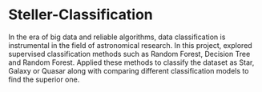 # Steller-Classification
In the era of big data and reliable algorithms, data classification is instrumental in the field of astronomical research. In this project, explored supervised classification methods such as Random Forest, Decision Tree and Random Forest. Applied these methods to classify the dataset as Star, Galaxy or Quasar along with comparing different classification models to find the superior one.
